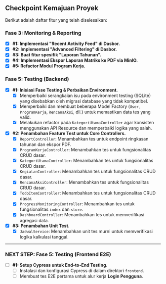 ## Checkpoint Kemajuan Proyek

Berikut adalah daftar fitur yang telah diselesaikan:

### Fase 3: Monitoring & Reporting

- [x] **#1: Implementasi "Recent Activity Feed" di Dasbor.**
- [x] **#2: Implementasi "Advanced Filtering" di Dasbor.**
- [x] **#3: Buat fitur spesifik "Laporan Tahunan".**
- [x] **#4: Implementasi Ekspor Laporan Matriks ke PDF via MinIO.**
- [x] **#5: Refactor Modul Program Kerja.**

### Fase 5: Testing (Backend)

- [x] **#1: Inisiasi Fase Testing & Perbaikan Environment.**
  - [x] Memperbaiki serangkaian isu pada environment testing (SQLite) yang disebabkan oleh migrasi database yang tidak kompatibel.
  - [x] Memperbaiki dan membuat beberapa Model Factory (`User`, `ProgramKerja`, `RencanaAksi`, dll.) untuk memastikan data tes yang valid.
  - [x] Melakukan refactor pada `KategoriUtamaController` agar konsisten menggunakan API Resource dan memperbaiki logika yang salah.

- [x] **#2: Penambahan Feature Test untuk Core Controllers.**
  - [x] `ReportController`: Menambahkan tes untuk endpoint ringkasan tahunan dan ekspor PDF.
  - [x] `ProgramKerjaController`: Menambahkan tes untuk fungsionalitas CRUD dasar.
  - [x] `KategoriUtamaController`: Menambahkan tes untuk fungsionalitas CRUD dasar.
  - [x] `KegiatanController`: Menambahkan tes untuk fungsionalitas CRUD dasar.
  - [x] `RencanaAksiController`: Menambahkan tes untuk fungsionalitas CRUD dasar.
  - [x] `TodoItemController`: Menambahkan tes untuk fungsionalitas CRUD dasar.
  - [x] `ProgressMonitoringController`: Menambahkan tes untuk fungsionalitas `index` dan `store`.
  - [x] `DashboardController`: Menambahkan tes untuk memverifikasi agregasi data.

- [x] **#3: Penambahan Unit Test.**
  - [x] `JadwalService`: Menambahkan unit tes murni untuk memverifikasi logika kalkulasi tanggal.

---

### **NEXT STEP: Fase 5: Testing (Frontend E2E)**

- [ ] **#1: Setup Cypress untuk End-to-End Testing.**
  - [ ] Instalasi dan konfigurasi Cypress di dalam direktori `frontend`.
  - [ ] Membuat tes E2E pertama untuk alur kerja **Login Pengguna**.